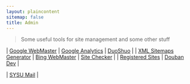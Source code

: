 ```yaml
---
layout: plaincontent
sitemap: false
title: Admin
---
```


> Some useful tools for site management and some other stuff


| [Google WebMaster](https://www.google.com/webmasters/tools/home?hl=en) | [Google Analytics](https://analytics.google.com/analytics/web) | [DuoShuo](http://nathanlvzs.duoshuo.com/admin/) |
| [XML Sitemaps Generator](https://www.xml-sitemaps.com/) | [Bing WebMaster](https://www.bing.com/webmaster) | [Site Checker](http://www.downforeveryoneorjustme.com/) |
| [Registered Sites](http://www.reg007.com/) | [Douban Dev](http://developers.douban.com/apikey/) |

<p></p>

| [SYSU Mail](http://exmail.qq.com/cgi-bin/frame_html?sid=HPizFhIjgTCT3UYU,7&r=64763ae26caed791b05816762d4325f6) |


